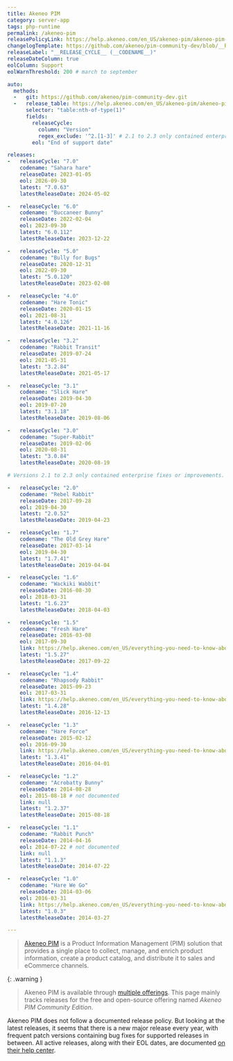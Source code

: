 ```yaml
---
title: Akeneo PIM
category: server-app
tags: php-runtime
permalink: /akeneo-pim
releasePolicyLink: https://help.akeneo.com/en_US/akeneo-pim/akeneo-pim-product-support-dates
changelogTemplate: https://github.com/akeneo/pim-community-dev/blob/__RELEASE_CYCLE__/CHANGELOG-__RELEASE_CYCLE__.md
releaseLabel: "__RELEASE_CYCLE__ (__CODENAME__)"
releaseDateColumn: true
eolColumn: Support
eolWarnThreshold: 200 # march to september

auto:
  methods:
  -   git: https://github.com/akeneo/pim-community-dev.git
  -   release_table: https://help.akeneo.com/en_US/akeneo-pim/akeneo-pim-product-support-dates
      selector: "table:nth-of-type(1)"
      fields:
        releaseCycle:
          column: "Version"
          regex_exclude: '^2.[1-3]' # 2.1 to 2.3 only contained enterprise fixes or improvements.
        eol: "End of support date"

releases:
-   releaseCycle: "7.0"
    codename: "Sahara hare"
    releaseDate: 2023-01-05
    eol: 2026-09-30
    latest: "7.0.63"
    latestReleaseDate: 2024-05-02

-   releaseCycle: "6.0"
    codename: "Buccaneer Bunny"
    releaseDate: 2022-02-04
    eol: 2023-09-30
    latest: "6.0.112"
    latestReleaseDate: 2023-12-22

-   releaseCycle: "5.0"
    codename: "Bully for Bugs"
    releaseDate: 2020-12-31
    eol: 2022-09-30
    latest: "5.0.120"
    latestReleaseDate: 2023-02-08

-   releaseCycle: "4.0"
    codename: "Hare Tonic"
    releaseDate: 2020-01-15
    eol: 2021-08-31
    latest: "4.0.126"
    latestReleaseDate: 2021-11-16

-   releaseCycle: "3.2"
    codename: "Rabbit Transit"
    releaseDate: 2019-07-24
    eol: 2021-05-31
    latest: "3.2.84"
    latestReleaseDate: 2021-05-17

-   releaseCycle: "3.1"
    codename: "Slick Hare"
    releaseDate: 2019-04-30
    eol: 2019-07-20
    latest: "3.1.18"
    latestReleaseDate: 2019-08-06

-   releaseCycle: "3.0"
    codename: "Super-Rabbit"
    releaseDate: 2019-02-06
    eol: 2020-08-31
    latest: "3.0.84"
    latestReleaseDate: 2020-08-19

# Versions 2.1 to 2.3 only contained enterprise fixes or improvements.

-   releaseCycle: "2.0"
    codename: "Rebel Rabbit"
    releaseDate: 2017-09-28
    eol: 2019-04-30
    latest: "2.0.52"
    latestReleaseDate: 2019-04-23

-   releaseCycle: "1.7"
    codename: "The Old Grey Hare"
    releaseDate: 2017-03-14
    eol: 2019-04-30
    latest: "1.7.41"
    latestReleaseDate: 2019-04-04

-   releaseCycle: "1.6"
    codename: "Wackiki Wabbit"
    releaseDate: 2016-08-30
    eol: 2018-03-31
    latest: "1.6.23"
    latestReleaseDate: 2018-04-03

-   releaseCycle: "1.5"
    codename: "Fresh Hare"
    releaseDate: 2016-03-08
    eol: 2017-09-30
    link: https://help.akeneo.com/en_US/everything-you-need-to-know-about-our-pim-versions#v15
    latest: "1.5.27"
    latestReleaseDate: 2017-09-22

-   releaseCycle: "1.4"
    codename: "Rhapsody Rabbit"
    releaseDate: 2015-09-23
    eol: 2017-03-31
    link: https://help.akeneo.com/en_US/everything-you-need-to-know-about-our-pim-versions#v14
    latest: "1.4.28"
    latestReleaseDate: 2016-12-13

-   releaseCycle: "1.3"
    codename: "Hare Force"
    releaseDate: 2015-02-12
    eol: 2016-09-30
    link: https://help.akeneo.com/en_US/everything-you-need-to-know-about-our-pim-versions#v13
    latest: "1.3.41"
    latestReleaseDate: 2016-04-01

-   releaseCycle: "1.2"
    codename: "Acrobatty Bunny"
    releaseDate: 2014-08-28
    eol: 2015-08-18 # not documented
    link: null
    latest: "1.2.37"
    latestReleaseDate: 2015-08-18

-   releaseCycle: "1.1"
    codename: "Rabbit Punch"
    releaseDate: 2014-04-16
    eol: 2014-07-22 # not documented
    link: null
    latest: "1.1.3"
    latestReleaseDate: 2014-07-22

-   releaseCycle: "1.0"
    codename: "Hare We Go"
    releaseDate: 2014-03-06
    eol: 2016-03-31
    link: https://help.akeneo.com/en_US/everything-you-need-to-know-about-our-pim-versions#v10
    latest: "1.0.3"
    latestReleaseDate: 2014-03-27

---
```


> [Akeneo PIM](https://www.akeneo.com/akeneo-pim-community-edition/) is a Product Information
> Management (PIM) solution that provides a single place to collect, manage, and enrich product
> information, create a product catalog, and distribute it to sales and eCommerce channels.

{: .warning }
> Akeneo PIM is available through [multiple offerings](https://www.akeneo.com/compare-editions/).
> This page mainly tracks releases for the free and open-source offering named _Akeneo PIM Community
> Edition_.

Akeneo PIM does not follow a documented release policy. But looking at the latest releases, it seems
that there is a new major release every year, with frequent patch versions containing bug fixes for
supported releases in between. All active releases, along with their EOL dates, are documented
[on their help center](https://help.akeneo.com/en_US/akeneo-pim/akeneo-pim-product-support-dates).
